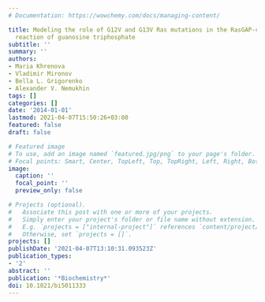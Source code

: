 ```yaml
---
# Documentation: https://wowchemy.com/docs/managing-content/

title: Modeling the role of G12V and G13V Ras mutations in the RasGAP-catalyzed hydrolysis
  reaction of guanosine triphosphate
subtitle: ''
summary: ''
authors:
- Maria Khrenova
- Vladimir Mironov
- Bella L. Grigorenko
- Alexander V. Nemukhin
tags: []
categories: []
date: '2014-01-01'
lastmod: 2021-04-07T15:50:26+03:00
featured: false
draft: false

# Featured image
# To use, add an image named `featured.jpg/png` to your page's folder.
# Focal points: Smart, Center, TopLeft, Top, TopRight, Left, Right, BottomLeft, Bottom, BottomRight.
image:
  caption: ''
  focal_point: ''
  preview_only: false

# Projects (optional).
#   Associate this post with one or more of your projects.
#   Simply enter your project's folder or file name without extension.
#   E.g. `projects = ["internal-project"]` references `content/project/deep-learning/index.md`.
#   Otherwise, set `projects = []`.
projects: []
publishDate: '2021-04-07T13:10:31.093523Z'
publication_types:
- '2'
abstract: ''
publication: '*Biochemistry*'
doi: 10.1021/bi5011333
---
```

